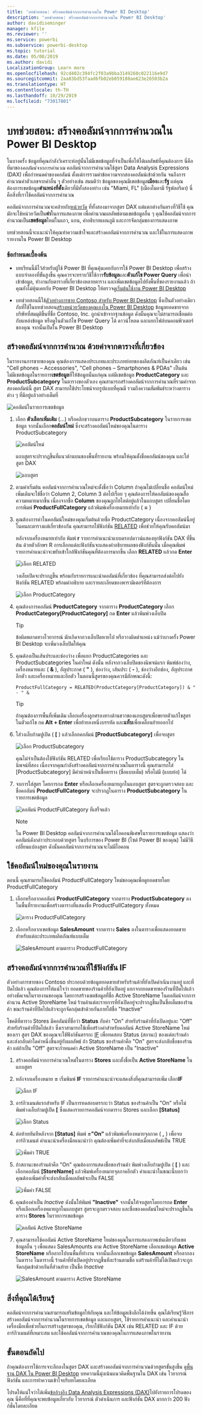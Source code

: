 ```yaml
---
title: 'บทช่วยสอน: สร้างคอลัมน์จากการคำนวณใน Power BI Desktop'
description: 'บทช่วยสอน: สร้างคอลัมน์จากการคำนวณใน Power BI Desktop'
author: davidiseminger
manager: kfile
ms.reviewer: ''
ms.service: powerbi
ms.subservice: powerbi-desktop
ms.topic: tutorial
ms.date: 05/08/2019
ms.author: davidi
LocalizationGroup: Learn more
ms.openlocfilehash: 92cd402c394fc2f03a9bba3149260c022116e9d7
ms.sourcegitcommit: 2aa83bd53faad6fb02eb059188ae623e26503b2a
ms.translationtype: HT
ms.contentlocale: th-TH
ms.lasthandoff: 10/29/2019
ms.locfileid: "73017801"
---
```

# <a name="tutorial-create-calculated-columns-in-power-bi-desktop"></a>บทช่วยสอน: สร้างคอลัมน์จากการคำนวณใน Power BI Desktop

ในบางครั้ง ข้อมูลที่คุณกำลังวิเคราะห์อยู่นั้นไม่มีเขตข้อมูลที่จำเป็นเพื่อให้ได้ผลลัพธ์ที่คุณต้องการ นี่คือที่มาของ*คอลัมน์จากการคำนวณ* คอลัมน์จากการคำนวณใช้สูตร Data Analysis Expressions (DAX) เพื่อกำหนดค่าของคอลัมน์ ตั้งแต่การรวมค่าข้อความจากสองคอลัมน์เข้าด้วยกัน จนถึงการคำนวณค่าตัวเลขจากค่าอื่น ๆ ตัวอย่างเช่น สมมติว่า ข้อมูลของคุณมีเขตข้อมูล**เมือง**และ**รัฐ** แต่คุณต้องการเขตข้อมูล**ตำแหน่งที่ตั้ง**เดียวที่มีทั้งสองอย่าง เช่น "Miami, FL" (เมืองไมอามี รัฐฟลอริดา) นี่คือสิ่งที่เราใช้คอลัมน์จากการคำนวณ

คอลัมน์จากการคำนวณจะคล้ายกับ[หน่วยวัด](desktop-tutorial-create-measures.md) ที่ทั้งสองมาจากสูตร DAX แต่แตกต่างกันตรงที่วิธีใช้ คุณมักจะใช้หน่วยวัดเป็น**ค่า**ในการแสดงภาพ เพื่อคำนวณผลลัพธ์ตามเขตข้อมูลอื่น ๆ คุณใช้คอลัมน์จากการคำนวณเป็น**เขตข้อมูล**ใหม่ในแถว, แกน, คำอธิบายแผนภูมิ และการจัดกลุ่มของการแสดงภาพ

บทช่วยสอนนี้จะแนะนำให้คุณทำความเข้าใจและสร้างคอลัมน์จากการคำนวณ และใช้ในการแสดงภาพรายงานใน Power BI Desktop 

### <a name="prerequisites"></a>ข้อกำหนดเบื้องต้น
- บทเรียนนี้มีไว้สำหรับผู้ใช้ Power BI ที่คุณคุ้นเคยกับการใช้ Power BI Desktop เพื่อสร้างแบบจำลองที่ขั้นสูงขึ้น คุณควรจะทราบวิธีใช้การ**รับข้อมูล**และ**ตัวแก้ไข Power Query** เพื่อนำเข้าข้อมูล, ทำงานกับตารางที่เกี่ยวข้องหลายตาราง และเพิ่มเขตข้อมูลไปยังพื้นที่ของรายงานแล้ว ถ้าคุณยังไม่คุ้นเคยกับ Power BI Desktop ให้ตรวจดู[เริ่มต้นใช้งาน Power BI Desktop](desktop-getting-started.md)
  
- บทช่วยสอนนี้ใช้[ตัวอย่างการขาย Contoso สำหรับ Power BI Desktop](http://download.microsoft.com/download/4/6/A/46AB5E74-50F6-4761-8EDB-5AE077FD603C/Contoso%20Sales%20Sample%20for%20Power%20BI%20Desktop.zip) ซึ่งเป็นตัวอย่างเดียวกับที่ใช้ในบทช่วยสอน[สร้างหน่วยวัดของคุณเองใน Power BI Desktop](desktop-tutorial-create-measures.md) ข้อมูลยอดขายจากบริษัทที่สมมุติขึ้นที่ชื่อ Contoso, Inc. ถูกนำเข้าจากฐานข้อมูล ดังนั้นคุณจะไม่สามารถเชื่อมต่อกับแหล่งข้อมูล หรือดูในตัวแก้ไข Power Query ได้ ดาวน์โหลด และแยกไฟล์บนคอมพิวเตอร์ของคุณ จากนั้นเปิดใน Power BI Desktop

## <a name="create-a-calculated-column-with-values-from-related-tables"></a>สร้างคอลัมน์จากการคำนวณ ด้วยค่าจากตารางที่เกี่ยวข้อง

ในรายงานการขายของคุณ คุณต้องการแสดงประเภทและประเภทย่อยของผลิตภัณฑ์เป็นค่าเดียว เช่น "Cell phones – Accessories", "Cell phones – Smartphones & PDAs" เป็นต้น ไม่มีเขตข้อมูลในรายการ**เขตข้อมูล**ที่ให้ข้อมูลนั้นแก่คุณ แต่มีเขตข้อมูล **ProductCategory** และ **ProductSubcategory** ในตารางของตัวเอง คุณสามารถสร้างคอลัมน์จากการคำนวณที่รวมค่าจากสองคอลัมน์นี้ สูตร DAX สามารถใช้ประโยชน์จากรูปแบบที่คุณมี รวมถึงความสัมพันธ์ระหว่างตารางต่าง ๆ ที่มีอยู่แล้วอย่างเต็มที่ 

 ![คอลัมน์ในรายการเขตข้อมูล](media/desktop-tutorial-create-calculated-columns/create1.png)

1.  เลือก **ตัวเลือกเพิ่มเติม** (...) หรือคลิกขวาบนตาราง **ProductSubcategory** ในรายการเขตข้อมูล จากนั้นเลือก**คอลัมน์ใหม่** ซึ่งจะสร้างคอลัมน์ใหม่ของคุณในตาราง ProductSubcategory
    
    ![คอลัมน์ใหม่](media/desktop-tutorial-create-calculated-columns/create2.png)
    
    แถบสูตรจะปรากฏขึ้นที่แนวด้านบนของพื้นที่รายงาน พร้อมให้คุณตั้งชื่อคอลัมน์ของคุณ และใส่สูตร DAX
    
    ![แถบสูตร](media/desktop-tutorial-create-calculated-columns/create3.png)
    
2.  ตามค่าเริ่มต้น คอลัมน์จากการคำนวณใหม่จะตั้งชื่อว่า Column ถ้าคุณไม่เปลี่ยนชื่อ คอลัมน์ใหม่เพิ่มเติมจะใช้ชื่อว่า Column 2, Column 3 ต่อไปเรื่อย ๆ คุณต้องการให้คอลัมน์ของคุณสื่อความหมายมากขึ้น เนื่องจากชื่อ **Column** ของคุณถูกไฮไลต์อยู่แล้วในแถบสูตร เปลี่ยนชื่อโดยการพิมพ์ **ProductFullCategory** แล้วพิมพ์เครื่องหมายเท่ากับ ( **=** )
    
3.  คุณต้องการค่าในคอลัมน์ใหม่ของคุณเริ่มต้นด้วยชื่อ ProductCategory เนื่องจากคอลัมน์นี้อยู่ในคนละตารางแต่เกี่ยวข้องกัน คุณสามารถใช้ฟังก์ชัน [RELATED](https://msdn.microsoft.com/library/ee634202.aspx) เพื่อช่วยให้คุณรับคอลัมน์มา
    
    หลังจากเครื่องหมายเท่ากับ พิมพ์ **r** รายการคำแนะนำแบบดรอปดาวน์แสดงทุกฟังก์ชัน DAX ที่ขึ้นต้น ด้วยตัวอักษร R การเลือกแต่ละฟังก์ชันจะแสดงคำอธิบายผลของฟังก์ชันนั้น เมื่อคุณพิมพ์ รายการคำแนะนำจะขยับเข้าใกล้ฟังก์ชันคุณที่ต้องการมากขึ้น เลือก **RELATED** แล้วกด **Enter**
    
    ![เลือก RELATED](media/desktop-tutorial-create-calculated-columns/create4.png)
    
    วงเล็บเปิดจะปรากฏขึ้น พร้อมกับรายการแนะนำคอลัมน์ที่เกี่ยวข้อง ที่คุณสามารถส่งต่อไปยังฟังก์ชัน RELATED พร้อมคำอธิบาย และรายละเอียดของพารามิเตอร์ที่ต้องการ 
    
    ![เลือก ProductCategory](media/desktop-tutorial-create-calculated-columns/create5.png)
    
4.  คุณต้องการคอลัมน์ **ProductCategory** จากตาราง **ProductCategory** เลือก **ProductCategory[ProductCategory]** กด **Enter** แล้วพิมพ์วงเล็บปิด
    
    > [!TIP]
    > ข้อผิดพลาดทางไวยากรณ์ มักเกิดจากวงเล็บปิดหายไป หรือวางผิดตำแหน่ง แม้ว่าบางครั้ง Power BI Desktop จะเพิ่มวงเล็บปิดให้คุณ
    
4. คุณต้องเป็นเส้นประและช่องว่าง เพื่อแยก ProductCategories และ ProductSubcategories ในค่าใหม่ ดังนั้น หลังจากวงเล็บปิดของนิพจน์แรก พิมพ์ช่องว่าง, เครื่องหมายและ ( **&** ), อัญประกาศ ( **"** ), ช่องว่าง, เส้นประ ( **-** ), ช่องว่างอีกช่อง, อัญประกาศอีกตัว และเครื่องหมายและอีกตัว ในตอนนี้สูตรของคุณควรมีลักษณะดังนี้:
    
    `ProductFullCategory = RELATED(ProductCategory[ProductCategory]) & " - " &`
    
    > [!TIP]
    > ถ้าคุณต้องการพื้นที่เพิ่มเติม เลือกเครื่องลูกศรลงทางด้านขวาของแถบสูตรเพื่อขยายตัวแก้ไขสูตร ในตัวแก้ไข กด **Alt + Enter** เพื่อย้ายลงหนึ่งบรรทัด และ**แท็บ**เพื่อเคลื่อนย้ายออกไป
    
5.  ใส่วงเล็บก้ามปูเปิด ( **[** ) แล้วเลือกคอลัมน์ **[ProductSubcategory]** เพื่อจบสูตร 
    
    ![เลือก ProductSubcategory](media/desktop-tutorial-create-calculated-columns/create6.png)
    
    คุณไม่จำเป็นต้องใช้ฟังก์ชัน RELATED เพื่อเรียกใช้ตาราง ProductSubcategory ในนิพจน์ที่สอง เนื่องจากคุณกำลังสร้างคอลัมน์จากการคำนวณในตารางนี้ คุณสามารถใส่ [ProductSubcategory] มีคำนำหน้าเป็นชื่อตาราง (ชื่อแบบเต็ม) หรือไม่มี (แบบย่อ) ได้
    
6.  จบการใส่สูตร โดยการกด **Enter** หรือเลือกเครื่องหมายถูกในแถบสูตร สูตรจะถูกตรวจสอบ และชื่อคอลัมน์ **ProductFullCategory** จะปรากฏในตาราง **ProductSubcategory** ในรายการเขตข้อมูล 
    
    ![คอลัมน์ ProductFullCategory ที่เสร็จแล้ว](media/desktop-tutorial-create-calculated-columns/create7.png)
    
    >[!NOTE]
    >ใน Power BI Desktop คอลัมน์จากการคำนวณได้ไอคอนพิเศษในรายการเขตข้อมูล แสดงว่าคอลัมน์ดังกล่าวประกอบด้วยสูตร ในบริการของ Power BI (ไซต์ Power BI ของคุณ) ไม่มีวิธีเปลี่ยนแปลงสูตร ดังนั้นคอลัมน์จากการคำนวณจะไม่มีไอคอน
    
## <a name="use-your-new-column-in-a-report"></a>ใช้คอลัมน์ใหม่ของคุณในรายงาน

ตอนนี้ คุณสามารถใช้คอลัมน์ ProductFullCategory ใหม่ของคุณเพื่อดูยอดขายโดย ProductFullCategory

1. เลือกหรือลากคอลัมน์ **ProductFullCategory** จากตาราง **ProductSubcategory** ลงในพื้นที่รายงานเพื่อสร้างตารางที่แสดงชื่อ ProductFullCategory ทั้งหมด
   
   ![ตาราง ProductFullCategory](media/desktop-tutorial-create-calculated-columns/vis1.png)
    
2. เลือกหรือลากเขตข้อมูล **SalesAmount** จากตาราง **Sales** ลงในตารางเพื่อแสดงยอดขายสำหรับแต่ละประเภทผลิตภัณฑ์แบบเต็ม
   
   ![SalesAmount ตามตาราง ProductFullCategory](media/desktop-tutorial-create-calculated-columns/vis2.png)
    
## <a name="create-a-calculated-column-that-uses-an-if-function"></a>สร้างคอลัมน์จากการคำนวณที่ใช้ฟังก์ชัน IF

ตัวอย่างการขายของ Contoso ประกอบด้วยข้อมูลยอดขายสำหรับร้านค้าที่ยังเปิดดำเนินงานอยู่ และที่ปิดไปแล้ว คุณต้องการให้แน่ใจว่า ยอดขายของร้านค้าที่ยังเปิดอยู่ แยกจากยอดขายของรัานที่ปิดไปแล้วอย่างชัดเจนในรายงานของคุณ โดยการสร้างเขตข้อมูลที่ชื่อ Active StoreName ในคอลัมน์จากการคำนวน Active StoreName ใหม่ ร้านค้าแต่ละรายการที่ยังเปิดอยู่จะปรากฏขึ้นเป็นชื่อเต็มของร้านค้า ขณะร้านค้าที่ปิดไปแล้วจะถูกจัดกลุ่มเข้าด้วยกันภายใต้ชื่อ "Inactive" 

โชคดีที่ตาราง Stores มีคอลัมน์ที่ชื่อว่า **Status** กับค่า "On" สำหรับร้านค้าที่ยังเปิดอยู่และ "Off" สำหรับร้านค้าที่ปิดไปแล้ว ซึ่งเราสามารถใช้เพื่อสร้างค่าสำหรับคอลัมน์ Active StoreName ใหม่ของเรา สูตร DAX ของคุณจะใช้ฟังก์ชันตรรกะ [IF](https://msdn.microsoft.com/library/ee634824.aspx) เพื่อทดสอบ Status (สถานะ) ของแต่ละร้านค้า และส่งกลับค่าใดค่าหนึ่งขึ้นอยู่กับผลลัพธ์ ถ้า Status ของร้านค้าคือ "On" สูตรจะส่งกลับชื่อของร้านค้า แต่ถ้าเป็น "Off" สูตรจะกำหนดค่า Active StoreName เป็น "Inactive" 


1.  สร้างคอลัมน์จากการคำนวณใหม่ในตาราง **Stores** และตั้งชื่อเป็น **Active StoreName** ในแถบสูตร
    
2.  หลังจากเครื่องหมาย **=** เริ่มพิมพ์ **IF** รายการคำแนะนำจะแสดงสิ่งที่คุณสามารถเพิ่ม เลือก**IF**
    
    ![เลือก IF](media/desktop-tutorial-create-calculated-columns/if1.png)
    
3.  อาร์กิวเมนต์แรกสำหรับ IF เป็นการทดสอบตรรกะว่า Status ของร้านค้าเป็น "On" หรือไม่ พิมพ์วงเล็บก้ามปูเปิด **[** ซึ่งแสดงรายการคอลัมน์จากตาราง Stores และเลือก **[Status]**
    
    ![เลือก Status](media/desktop-tutorial-create-calculated-columns/if2.png)
    
4.  ต่อท้ายทันทีหลังจาก **[Status]** พิมพ์ **="On"** แล้วพิมพ์เครื่องหมายจุลภาค ( **,** ) เพื่อจบอาร์กิวเมนต์ คำแนะนำเครื่องมือแนะนำว่า คุณต้องเพิ่มค่าที่จะส่งกลับเมื่อผลลัพธ์เป็น TRUE
    
    ![เพิ่มค่า TRUE](media/desktop-tutorial-create-calculated-columns/if3.png)
    
5.  ถ้าสถานะของร้านค้าคือ "On" คุณต้องการแสดงชื่อของร้านค้า พิมพ์วงเล็บก้ามปูเปิด ( **[** ) และเลือกคอลัมน์ **[StoreName]** แล้วพิมพ์เครื่องหมายจุลภาคอีกตัว คำแนะนำในขณะนี้บอกว่า คุณต้องเพิ่มค่าที่จะส่งกลับเมื่อผลลัพธ์จะเป็น FALSE 
    
    ![เพิ่มค่า FALSE](media/desktop-tutorial-create-calculated-columns/if4.png)
    
6.  คุณต้องค่าเป็น *Inactive* ดังนั้นให้พิมพ์ **"Inactive"** จากนั้นให้จบสูตรโดยการกด **Enter** หรือเลือกเครื่องหมายถูกในแถบสูตร สูตรจะถูกตรวจสอบ และชื่อของคอลัมน์ใหม่จะปรากฏขึ้นในตาราง **Stores** ในรายการเขตข้อมูล
    
    ![คอลัมน์ Active StoreName](media/desktop-tutorial-create-calculated-columns/if5.png)
    
8.  คุณสามารถใช้คอลัมน์ Active StoreName ใหม่ของคุณในการแสดงภาพเช่นเดียวกับเขตข้อมูลอื่น ๆ เพื่อแสดง SalesAmounts ตาม Active StoreName เลือกเขตข้อมูล **Active StoreName** หรือลากไปบนพื้นที่ทำงาน จากนั้นเลือกเขตข้อมูล **SalesAmount** หรือลากลงในตาราง ในตารางนี้ ร้านค้าที่ยังเปิดอยู่ปรากฏขึ้นทีละร้านตามชื่อ แต่ร้านค้าที่ไม่ได้เปิดแล้วจะถูกจัดกลุ่มเข้าด้วยกันที่ส่วนท้าย เป็นชื่อ *Inactive* 
    
    ![SalesAmount ตามตาราง Active StoreName](media/desktop-tutorial-create-calculated-columns/if6.png)
    
## <a name="what-youve-learned"></a>สิ่งที่คุณได้เรียนรู้
คอลัมน์จากการคำนวณสามารถเสริมข้อมูลให้กับคุณ และให้ข้อมูลเชิงลึกได้ง่ายขึ้น คุณได้เรียนรู้วิธีการสร้างคอลัมน์จากการคำนวณในรายการเขตข้อมูล และแถบสูตร, ใช้รายการคำแนะนำ และคำแนะนำเครื่องมือเพื่อช่วยในการสร้างสูตรของคุณ, เรียกใช้ฟังก์ชัน DAX เช่น RELATED และ IF ด้วยอาร์กิวเมนต์ที่เหมาะสม และใช้คอลัมน์จากการคำนวณของคุณในการแสดงภาพในรายงาน

## <a name="next-steps"></a>ขั้นตอนถัดไป
ถ้าคุณต้องการใช้การเจาะลึกลงในสูตร DAX และสร้างคอลัมน์จากการคำนวณด้วยสูตรขั้นสูงขึ้น ดู[พื้นฐาน DAX ใน Power BI Desktop](desktop-quickstart-learn-dax-basics.md) บทความนี้มุ่งเน้นแนวคิดพื้นฐานใน DAX เช่น ไวยากรณ์ ฟังก์ชัน และการทำความเข้าใจบริบทโดยละเอียด

โปรดให้แน่ใจว่าได้เพิ่ม[ข้ออ้างอิง Data Analysis Expressions (DAX)](https://msdn.microsoft.com/library/gg413422.aspx)ไปยังรายการโปรดของคุณ นี่คือที่ที่คุณจะพบข้อมูลเกี่ยวกับ ไวยากรณ์ ตัวดำเนินการ และฟังก์ชัน DAX มากกว่า 200 ฟังก์ชั่นโดยละเอียด

